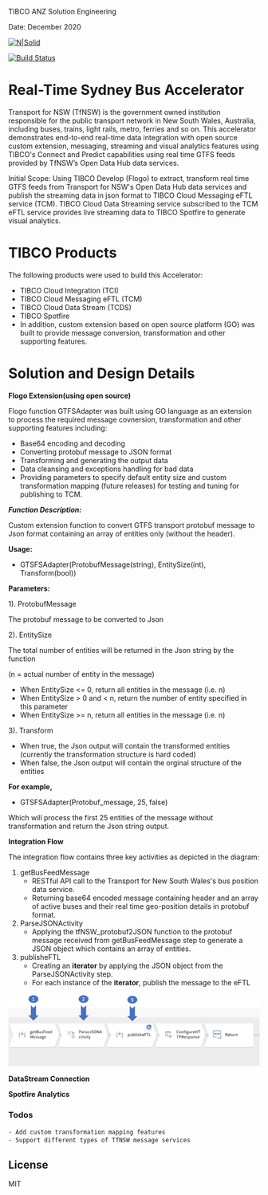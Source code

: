 
TIBCO ANZ Solution Engineering

Date: December 2020

[![N|Solid](https://docs.tibco.com/pub/businessevents-standard/5.4.0/doc/html/static/logo.png)](https://tibco.com)

[![Build Status](https://travis-ci.org/joemccann/dillinger.svg?branch=master)](https://github.com/tibco-anz/gtfsSydBusAccelerator)

# Real-Time Sydney Bus Accelerator
Transport for NSW (TfNSW) is the government owned institution responsible for the public transport network in New South Wales, Australia, including buses, trains, light rails, metro, ferries and so on. This accelerator demonstrates end-to-end real-time data integration with open source custom extension, messaging, streaming and visual analytics features using TIBCO's Connect and Predict capabilities using real time GTFS feeds provided by TfNSW’s Open Data Hub data services.

Initial Scope:
Using TIBCO Develop (Flogo) to extract, transform real time GTFS feeds from Transport for NSW's Open Data Hub data services and publish the streaming data in json format to TIBCO Cloud Messaging eFTL service (TCM).
TIBCO Cloud Data Streaming service subscribed to the TCM eFTL service provides live streaming data to TIBCO Spotfire to generate visual analytics.

# TIBCO Products
The following products were used to build this Accelerator: 
  - TIBCO Cloud Integration (TCI)
  - TIBCO Cloud Messaging eFTL (TCM)
  - TIBCO Cloud Data Stream (TCDS)
  - TIBCO Spotfire
  - In addition, custom extension based on open source platform (GO) was built to provide message conversion, transformation and other supporting features.

# Solution and Design Details
**Flogo Extension(using open source)**

Flogo function GTFSAdapter was built using GO language as an extension to process the required message covnersion, transformation and other supporting features including:
  - Base64 encoding and decoding
  - Converting protobuf message to JSON format
  - Transforming and generating the output data
  - Data cleansing and exceptions handling for bad data 
  - Providing parameters to specify default entity size and custom transformation mapping (future releases) for testing and tuning for publishing to TCM.

***Function Description:***

Custom extension function to convert GTFS transport protobuf message to Json format containing an array of entities only (without the header).

****Usage:****

  - GTSFSAdapter(ProtobufMessage(string), EntitySize(int), Transform(bool))

****Parameters:****

1). ProtobufMessage

The protobuf message to be converted to Json

2). EntitySize

The total number of entities will be returned in the Json string by the function

(n = actual number of entity in the message)

  - When EntitySize <= 0, return all entities in the message (i.e. n)
  - When EntitySize > 0 and < n, return the number of entity specified in this parameter
  - When EntitySize >= n, return all entities in the message (i.e. n)

3). Transform

  - When true, the Json output will contain the transformed entities (currently the transformation structure is hard coded)
  - When false, the Json output will contain the orginal structure of the entities

****For example,****

  - GTSFSAdapter(Protobuf_message, 25, false)

Which will process the first 25 entities of the message without transformation and return the Json string output.


**Integration Flow**

The integration flow contains three key activities as depicted in the diagram:
 1. getBusFeedMessage
    - RESTful API call to the Transport for New South Wales's bus position data service.
    - Returning base64 encoded message containing header and an array of active buses and their real time geo-position details in protobuf format.
 2. ParseJSONActivity
    - Applying the tfNSW_protobuf2JSON function to the protobuf message received from getBusFeedMessage step to generate a JSON object which contains an array of entities.
 3. publisheFTL
    - Creating an **iterator** by applying the JSON object from the ParseJSONActivity step.
    - For each instance of the **iterator**, publish the message to the eFTL
  
  
![Integration Flow](./images/FlogoFlow.png)


**DataStream Connection**

**Spotfire Analytics**


### Todos
    - Add custom transformation mapping features
    - Support different types of TfNSW message services

License
----
MIT
